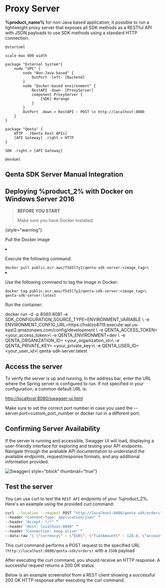# Proxy Server

**%product_name%** for non-Java based application, it possible to run a lightweight proxy server that exposes all SDK methods as
a
RESTful API with JSON payloads to use SDK methods using a standard HTTP connection.

```plantuml
@startuml

scale max 800 width

package "External System"{
    node "VPC" {
        node "Non-Java based" {
            OutPort -left- [Backend]
        }
        node "Docker-based environment" {
            RestAPI -down- [ProxyServer] 
            component ProxyServer {
                [SDK] #orange
            }
        }
        OutPort .down.> RestAPI : POST \n http://localhost:8080
    }
}

package "Qenta" {
    HTTP - [Qenta Rest APIs]
    [API Gateway] .right.> HTTP
}

SDK .right.> [API Gateway]

@enduml

```

## Qenta SDK Server Manual Integration


## Deploying %product_2% with Docker on Windows Server 2016

> **BEFORE YOU START**
>
> Make sure you have Docker Installed.
>
{style="warning"}

<procedure title="Installation" id="installation">
    <step>
        <p>Pull the Docker image</p>
        <list>
        <li> <p>Execute the following command:</p>
            <code>docker pull public.ecr.aws/f5d3l7y2/qenta-sdk-server:&lt;image_tag&gt;\</code>
        </li>
        <li> <p>Use the following command to tag the image in Docker:</p>
            <code>docker tag public.ecr.aws/f5d3l7y2/qenta-sdk-server:&lt;image_tag&gt;\ qenta-sdk-server:latest</code>
        </li>
        </list>
    <list>
    </list>
    </step>
    <step>
        <p>Run the container:</p>
        <code-block>
            docker run -d -p 8080:8081
            -e SDK_CONFIGURATION_SOURCE_TYPE=ENVIRONMENT_VARIABLE \
            -e ENVIRONMENT_CONFIG_URL=https://hxklzo87t9.execute-api.us-east2.amazonaws.com/config/development \
            -e QENTA_ACCESS_TOKEN=  &lt;your_access_token&gt;\
            -e QENTA_ENVIRONMENT=dev \
            -e QENTA_ORGANIZATION_ID= &lt;your_organization_id&gt;\
            -e QENTA_PRIVATE_KEY= &lt;your_private_key&gt;\
            -e QENTA_USER_ID= &lt;your_user_id&gt;\
            qenta-sdk-server:latest
        </code-block>
    </step>
</procedure>

## Access the server

To verify the server is up and running, In the address bar, enter the URL where the Spring server is configured to run.
If not specified in your configuration, a common default URL is:

<a href="http://localhost:8080/swagger-ui.html">http://localhost:8080/swagger-ui.html</a>

Make sure to set the correct port number in case you used the --server.port=custom_port_number or docker run in
a different port.


## Confirming Server Availability

If the server is running and accessible, Swagger UI will load, displaying a user-friendly interface for exploring and
testing your API endpoints.
Navigate through the available API documentation to understand the available endpoints, request/response
formats, and any additional information provided.

![Swagger](swagger.png){ style="block" thumbnail="true"}

## Test the server

You can use curl to test the `REST API` endpoints of your %product_2%. Here's an example using the provided curl
command:


```bash
curl --location --request POST "http://localhost:8080/qenta-sdk/orders" ^
--header "Content-Type: application/json" ^
--header "Accept: */*" ^
--header "Host: localhost:8080" ^
--header "Connection: keep-alive" ^
--data-raw "{ \"currency\" : \"EUR\", \"fiatAmount\" : 120.0, \"accountId\" : \"3213\"}"
```

<p>This curl command performs a POST request to the specified URL <code>(http://localhost:8080/qenta-sdk/orders)</code> with a
<code>JSON</code> payload</p>

<tabs>
    <tab title="Response Confirmation">
        After executing the curl command, you should receive an HTTP response. A successful request returns a 200 OK
status.
    </tab>
    <tab title="Example HTTP Response ">
        <p>Below is an example screenshot from a REST client showing a successful 200 OK HTTP response after executing the
        curl command.</p>
    </tab>
</tabs>


